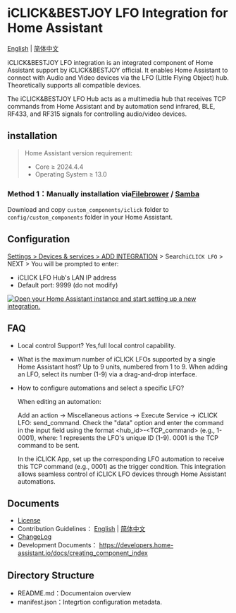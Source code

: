 # iCLICK&BESTJOY LFO Integration for Home Assistant

[English](./README.md) | [简体中文](./doc/README_zh.md)

iCLICK&BESTJOY LFO integration is an integrated component of Home Assistant support by iCLICK&BESTJOY official. It enables Home Assistant to connect with Audio and Video devices via the LFO (Little Flying Object) hub. Theoretically supports all compatible devices.

The iCLICK&BESTJOY LFO Hub acts as a multimedia hub that receives TCP commands from Home Assistant and by automation send infrared, BLE, RF433, and RF315 signals for controlling audio/video devices.

## installation

> Home Assistant version requirement:
>
> - Core $\geq$ 2024.4.4
> - Operating System $\geq$ 13.0

### Method 1：Manually installation via[Filebrower](https://github.com/alexbelgium/hassio-addons/tree/master/filebrowser) / [Samba](https://github.com/home-assistant/addons/tree/master/samba) 

Download and copy `custom_components/iclick` folder to `config/custom_components` folder in your Home Assistant.

## Configuration

[Settings > Devices & services > ADD INTEGRATION](https://my.home-assistant.io/redirect/brand/?brand=iclick) > Search`iCLICK LFO` > NEXT > You will be prompted to enter:
- iCLICK LFO Hub's LAN IP address
- Default port: 9999 (do not modify)

[![Open your Home Assistant instance and start setting up a new integration.](https://my.home-assistant.io/badges/config_flow_start.svg)](https://my.home-assistant.io/redirect/config_flow_start/?domain=iclick)


## FAQ

- Local control Support?
  Yes,full local control capability.

- What is the maximum number of iCLICK LFOs supported by a single Home Assistant host?
  Up to 9 units, numbered from 1 to 9. When adding an LFO, select its number (1-9) via a drag-and-drop interface.

- How to configure automations and select a specific LFO?
  
  When editing an automation:
  
  Add an action → Miscellaneous actions → Execute Service → iCLICK LFO: send_command.
  Check the "data" option and enter the command in the input field using the format <hub_id>-<TCP_command> (e.g., 1-0001), where:
  1 represents the LFO's unique ID (1-9).  0001 is the TCP command to be sent.
  
  In the iCLICK App, set up the corresponding LFO automation to receive this TCP command (e.g., 0001) as the trigger condition.
  This integration allows seamless control of iCLICK LFO devices through Home Assistant automations.

## Documents

- [License](../LICENSE.md)
- Contribution Guidelines： [English](../CONTRIBUTING.md) | [简体中文](./CONTRIBUTING_zh.md)
- [ChangeLog](../CHANGELOG.md)
- Development Documents： https://developers.home-assistant.io/docs/creating_component_index

## Directory Structure

- README.md：Documentaion overview
- manifest.json：Integrtion configuration metadata.
